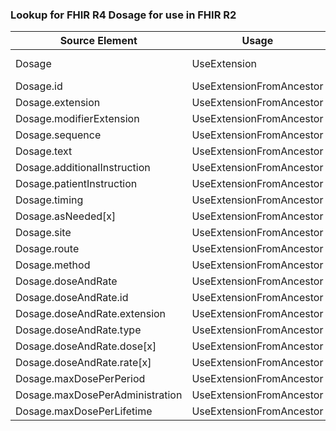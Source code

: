### Lookup for FHIR R4 Dosage for use in FHIR R2

| Source Element | Usage | Target |
| -------------- | ----- | ------ |
| Dosage | UseExtension | http://hl7.org/fhir/4.0/StructureDefinition/extension-Dosage |
| Dosage.id | UseExtensionFromAncestor | - |
| Dosage.extension | UseExtensionFromAncestor | - |
| Dosage.modifierExtension | UseExtensionFromAncestor | - |
| Dosage.sequence | UseExtensionFromAncestor | - |
| Dosage.text | UseExtensionFromAncestor | - |
| Dosage.additionalInstruction | UseExtensionFromAncestor | - |
| Dosage.patientInstruction | UseExtensionFromAncestor | - |
| Dosage.timing | UseExtensionFromAncestor | - |
| Dosage.asNeeded[x] | UseExtensionFromAncestor | - |
| Dosage.site | UseExtensionFromAncestor | - |
| Dosage.route | UseExtensionFromAncestor | - |
| Dosage.method | UseExtensionFromAncestor | - |
| Dosage.doseAndRate | UseExtensionFromAncestor | - |
| Dosage.doseAndRate.id | UseExtensionFromAncestor | - |
| Dosage.doseAndRate.extension | UseExtensionFromAncestor | - |
| Dosage.doseAndRate.type | UseExtensionFromAncestor | - |
| Dosage.doseAndRate.dose[x] | UseExtensionFromAncestor | - |
| Dosage.doseAndRate.rate[x] | UseExtensionFromAncestor | - |
| Dosage.maxDosePerPeriod | UseExtensionFromAncestor | - |
| Dosage.maxDosePerAdministration | UseExtensionFromAncestor | - |
| Dosage.maxDosePerLifetime | UseExtensionFromAncestor | - |

